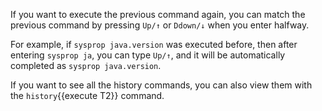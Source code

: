 If you want to execute the previous command again, you can match the previous command by pressing `Up/↑` or `Ddown/↓` when you enter halfway.

For example, if `sysprop java.version` was executed before, then after entering `sysprop ja`, you can type `Up/↑`, and it will be automatically completed as `sysprop java.version`.

If you want to see all the history commands, you can also view them with the `history`{{execute T2}} command.
